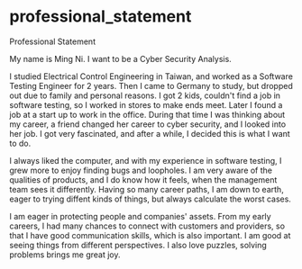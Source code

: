 # professional_statement
Professional Statement


My name is Ming Ni. I want to be a Cyber Security Analysis.

I studied Electrical Control Engineering in Taiwan, and worked as a Software Testing Engineer for 2 years. Then I came to Germany to study, but dropped out due to family and personal reasons. I got 2 kids, couldn't find a job in software testing, so I worked in stores to make ends meet. Later I found a job at a start up to work in the office. During that time I was thinking about my career, a friend changed her career to cyber security, and I looked into her job. I got very fascinated, and after a while, I decided this is what I want to do.

I always liked the computer, and with my experience in software testing, I grew more to enjoy finding bugs and loopholes. I am very aware of the qualities of products, and I do know how it feels, when the management team sees it differently. Having so many career paths, I am down to earth, eager to trying diffent kinds of things, but always calculate the worst cases. 

I am eager in protecting people and companies' assets. From my early careers, I had many chances to connect with customers and providers, so that I have good communication skills, which is also important. I am good at seeing things from different perspectives. I also love puzzles, solving problems brings me great joy. 
